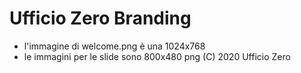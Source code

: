 # Ufficio Zero Branding

* l'immagine di welcome.png è una 1024x768
* le immagini per le slide sono 800x480 png (C) 2020 Ufficio Zero


